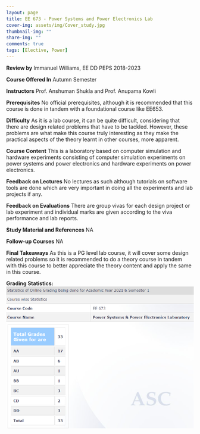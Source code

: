 ```yaml
---
layout: page
title: EE 673 - Power Systems and Power Electronics Lab
cover-img: assets/img/Cover_study.jpg
thumbnail-img: ""
share-img: ""
comments: true
tags: [Elective, Power]
---
```


**Review by**
Immanuel Williams, EE DD PEPS 2018-2023

**Course Offered In**
Autumn Semester


**Instructors**
Prof. Anshuman Shukla and Prof. Anupama Kowli

**Prerequisites**
No official prerequisites, although it is recommended that this course is done in tandem with a foundational course like EE653.

**Difficulty**
As it is a lab course, it can be quite difficult, considering that there are design related problems that have to be tackled. However, these problems are what make this course truly interesting as they make the practical aspects of the theory learnt in other courses, more apparent.


**Course Content**
This is a laboratory based on computer simulation and hardware experiments consisting of computer simulation experiments on power systems and power electronics and hardware experiments on power electronics.



 
**Feedback on Lectures**
No lectures as such although tutorials on software tools are done which are very important in doing all the experiments and lab projects if any.

**Feedback on Evaluations**
There are group vivas for each design project or lab experiment and individual marks are given according to the viva performance and lab reports.


**Study Material and References**
NA


**Follow-up Courses**
NA


**Final Takeaways**
As this is a PG level lab course, it will cover some design related problems so it is recommended to do a theory course in tandem with this course to better appreciate the theory content and apply the same in this course.


**Grading Statistics:**
![Grades](EE673_2021_grades.PNG)
